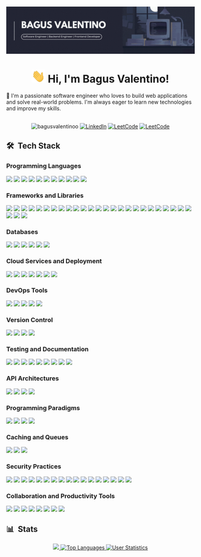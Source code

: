 ![Header Banner](https://raw.githubusercontent.com/bagusvalentinoo/bagusvalentinoo/main/assets/images/banner.gif)

<h1 align="center"><img src="https://raw.githubusercontent.com/bagusvalentinoo/bagusvalentinoo/main/assets/images/wave.gif" height="35px"> Hi, I'm Bagus Valentino!</h1>

<div align="left">
<p>🌟 I'm a passionate software engineer who loves to build web applications and solve real-world problems. I'm always eager to learn new technologies and improve my skills.</p>
<br />
</div>

<div align="center">
<img height="25px" src="https://komarev.com/ghpvc/?username=bagusvalentinoo&label=Profile%20views&color=0e75b6&style=flat" alt="bagusvalentinoo" />
<a href="https://www.linkedin.com/in/bagus-valentino/" target="_blank"><img src="https://img.shields.io/badge/LinkedIn-0A66C2?style=flat&logo=linkedin&logoColor=white" alt="LinkedIn"height="25px"></a>
<a href="https://leetcode.com/u/bagusvalentino/" target="_blank"><img src="https://img.shields.io/badge/-LeetCode-FFA116?style=flat&logo=LeetCode&logoColor=black" alt="LeetCode" height="25px"></a>
<a href="https://x.com/bagusvalentinoo" target="_blank"><img src="https://img.shields.io/badge/Twitter-000000?style=flat&logo=x&logoColor=white" alt="LeetCode" height="25px"></a>
</div>

## 🛠 &nbsp;Tech Stack

### Programming Languages

<p align="left">
  <img src="https://img.shields.io/badge/HTML5-E34F26?style=for-the-badge&logo=html5&logoColor=white" height="25px">
  <img src="https://img.shields.io/badge/CSS-239120?&style=for-the-badge&logo=css3&logoColor=white" height="25px">
  <img src="https://img.shields.io/badge/JavaScript-F7DF1E?style=for-the-badge&logo=javascript&logoColor=black" height="25px">
  <img src="https://img.shields.io/badge/typescript-%23007ACC.svg?style=for-the-badge&logo=typescript&logoColor=white" height="25px">
  <img src="https://img.shields.io/badge/php-%23777BB4.svg?style=for-the-badge&logo=php&logoColor=white" height="25px">
  <img src="https://img.shields.io/badge/Java-ED8B00?style=for-the-badge&logo=openjdk&logoColor=white" height="25px">
  <img src="https://img.shields.io/badge/C%2B%2B-00599C?style=for-the-badge&logo=c%2B%2B&logoColor=white" height="25px">
  <img src="https://img.shields.io/badge/c%23-%23239120.svg?style=for-the-badge&logo=c-sharp&logoColor=white" height="25px">
  <img src="https://img.shields.io/badge/Python-3776AB?style=for-the-badge&logo=python&logoColor=white" height="25px">
  <img src="https://img.shields.io/badge/Go-00ADD8?style=for-the-badge&logo=go&logoColor=white" height="25px">
  <img src="https://img.shields.io/badge/rust-%23000000.svg?style=for-the-badge&logo=rust&logoColor=white" height="25px">
</p>

### Frameworks and Libraries

<p align="left">
  <img src="https://img.shields.io/badge/Node.js-339933?style=flat&logo=node.js&logoColor=white" height="25px">
  <img src="https://img.shields.io/badge/Bun-%23000000.svg?style=for-the-badge&logo=bun&logoColor=white" height="25px">
  <img src="https://img.shields.io/badge/jquery-%230769AD.svg?style=for-the-badge&logo=jquery&logoColor=white" height="25px">
  <img src="https://img.shields.io/badge/express.js-%23404d59.svg?style=for-the-badge&logo=express&logoColor=%2361DAFB" height="25px">
  <img src="https://img.shields.io/badge/hono.js-%23000000.svg?style=for-the-badge&logo=hono&logoColor=white" height="25px">
  <img src="https://img.shields.io/badge/Laravel-FF2D20?style=for-the-badge&logo=laravel&logoColor=white" height="25px">
  <img src="https://img.shields.io/badge/Gin-%2300ADD8.svg?style=for-the-badge&logo=gin&logoColor=white" height="25px">
  <img src="https://img.shields.io/badge/react-%2320232a.svg?style=for-the-badge&logo=react&logoColor=%2361DAFB" height="25px">
  <img src="https://img.shields.io/badge/Next-black?style=for-the-badge&logo=next.js&logoColor=white" height="25px">
  <img src="https://img.shields.io/badge/Vue.js-4FC08D?style=flat&logo=vue.js&logoColor=white" height="25px">
  <img src="https://img.shields.io/badge/Nuxt.js-00C58E?style=flat&logo=nuxt.js&logoColor=white" height="25px">
  <img src="https://img.shields.io/badge/tailwindcss-%2338B2AC.svg?style=for-the-badge&logo=tailwind-css&logoColor=white" height="25px">
  <img src="https://img.shields.io/badge/Bootstrap-563D7C?style=for-the-badge&logo=bootstrap&logoColor=white" height="25px">
  <img src="https://img.shields.io/badge/Sass-CC6699?style=for-the-badge&logo=sass&logoColor=white" height="25px">
  <img src="https://img.shields.io/badge/shadcn%20ui-000000?style=for-the-badge&logo=shadcn&logoColor=white" height="25px">
  <img src="https://img.shields.io/badge/nuxt%20ui-000000?style=for-the-badge&logo=nuxt&logoColor=white" height="25px">
  <img src="https://img.shields.io/badge/redux-%23764ABC.svg?style=for-the-badge&logo=redux&logoColor=white" height="25px">
  <img src="https://img.shields.io/badge/zustand-%23007ACC.svg?style=for-the-badge&logo=zustand&logoColor=white" height="25px">
  <img src="https://img.shields.io/badge/pinia-%23FFC107.svg?style=for-the-badge&logo=pinia&logoColor=black" height="25px">
  <img src="https://img.shields.io/badge/react%20query-%23FF4154.svg?style=for-the-badge&logo=reactquery&logoColor=white" height="25px">
  <img src="https://img.shields.io/badge/nextauth.js-%23000000.svg?style=for-the-badge&logo=nextauth&logoColor=white" height="25px">
  <img src="https://img.shields.io/badge/better%20auth-%2300C4CC.svg?style=for-the-badge&logo=betterauth&logoColor=white" height="25px">
  <img src="https://img.shields.io/badge/zod-%2300ADD8.svg?style=for-the-badge&logo=zod&logoColor=white" height="25px">
  <img src="https://img.shields.io/badge/gorm-%2300C58E.svg?style=for-the-badge&logo=gorm&logoColor=white" height="25px">
  <img src="https://img.shields.io/badge/sequelize%20orm-%23E10098.svg?style=for-the-badge&logo=sequelize&logoColor=white" height="25px">
  <img src="https://img.shields.io/badge/prisma%20orm-%230089B2.svg?style=for-the-badge&logo=prisma&logoColor=white" height="25px">
  <img src="https://img.shields.io/badge/drizzle%20orm-%2300BCD4.svg?style=for-the-badge&logo=drizzle&logoColor=white" height="25px">
  <img src="https://img.shields.io/badge/typeorm-%23FF5722.svg?style=for-the-badge&logo=typeorm&logoColor=white" height="25px">
</p>

### Databases

<p align="left">
  <img src="https://img.shields.io/badge/MySQL-4479A1?style=flat&logo=mysql&logoColor=white" height="25px">
  <img src="https://img.shields.io/badge/PostgreSQL-316192?style=flat&logo=postgresql&logoColor=white" height="25px">
  <img src="https://img.shields.io/badge/MongoDB-47A248?style=flat&logo=mongodb&logoColor=white" height="25px">
  <img src="https://img.shields.io/badge/Neon%20Postgres-316192?style=flat&logo=neonpostgres&logoColor=white" height="25px">
  <img src="https://img.shields.io/badge/Vercel%20Postgres-000000?style=flat&logo=vercelpostgres&logoColor=white" height="25px">
  <img src="https://img.shields.io/badge/Prisma%20Postgres-316192?style=flat&logo=prismapostgres&logoColor=white" height="25px">
</p>

### Cloud Services and Deployment

<p align="left">
  <img src="https://img.shields.io/badge/AWS%20S3-569A31?style=flat&logo=amazons3&logoColor=white" height="25px">
  <img src="https://img.shields.io/badge/Firebase%20Storage-FFCA28?style=flat&logo=firebase&logoColor=white" height="25px">
  <img src="https://img.shields.io/badge/Firebase%20Cloud%20Messaging-FFCA28?style=flat&logo=firebase&logoColor=white" height="25px">
  <img src="https://img.shields.io/badge/Cloudinary-0170FE?style=flat&logo=cloudinary&logoColor=white" height="25px">
  <img src="https://img.shields.io/badge/Heroku-430098?style=flat&logo=heroku&logoColor=white" height="25px">
  <img src="https://img.shields.io/badge/Vercel-000000?style=flat&logo=vercel&logoColor=white" height="25px">
  <img src="https://img.shields.io/badge/Render-000000?style=flat&logo=render&logoColor=white" height="25px">
</p>

### DevOps Tools

<p align="left">
  <img src="https://img.shields.io/badge/Docker-2496ED?style=flat&logo=docker&logoColor=white" height="25px">
  <img src="https://img.shields.io/badge/Kubernetes-326CE5?style=flat&logo=kubernetes&logoColor=white" height="25px">
  <img src="https://img.shields.io/badge/Jenkins-D24939?style=flat&logo=jenkins&logoColor=white" height="25px">
  <img src="https://img.shields.io/badge/GitHub%20Actions-2088FF?style=flat&logo=githubactions&logoColor=white" height="25px">
  <img src="https://img.shields.io/badge/CircleCI-343434?style=flat&logo=circleci&logoColor=white" height="25px">
</p>

### Version Control

<p align="left">
  <img src="https://img.shields.io/badge/Git-F05032?style=flat&logo=git&logoColor=white" height="25px">
  <img src="https://img.shields.io/badge/GitHub-181717?style=flat&logo=github&logoColor=white" height="25px">
  <img src="https://img.shields.io/badge/GitLab-FCA121?style=flat&logo=gitlab&logoColor=white" height="25px">
  <img src="https://img.shields.io/badge/Bitbucket-0052CC?style=flat&logo=bitbucket&logoColor=white" height="25px">
</p>

### Testing and Documentation

<p align="left">
  <img src="https://img.shields.io/badge/Jest-C21325?style=flat&logo=jest&logoColor=white" height="25px">
  <img src="https://img.shields.io/badge/Mocha-8D6748?style=flat&logo=mocha&logoColor=white" height="25px">
  <img src="https://img.shields.io/badge/SuperTest-4CAF50?style=flat&logo=supertest&logoColor=white" height="25px">
  <img src="https://img.shields.io/badge/Unit%20Testing-2196F3?style=flat&logo=unittesting&logoColor=white" height="25px">
  <img src="https://img.shields.io/badge/Integration%20Testing-FFC107?style=flat&logo=integrationtesting&logoColor=white" height="25px">
  <img src="https://img.shields.io/badge/End%20to%20End%20Testing-FF5722?style=flat&logo=endtoendtesting&logoColor=white" height="25px">
  <img src="https://img.shields.io/badge/Swagger-85EA2D?style=flat&logo=swagger&logoColor=black" height="25px">
  <img src="https://img.shields.io/badge/OpenAPI-6BA539?style=flat&logo=openapiinitiative&logoColor=white" height="25px">
  <img src="https://img.shields.io/badge/Postman-FF6C37?style=flat&logo=postman&logoColor=white" height="25px">
</p>

### API Architectures

<p align="left">
  <img src="https://img.shields.io/badge/REST-000000?style=flat&logo=rest&logoColor=white" height="25px">
  <img src="https://img.shields.io/badge/GraphQL-E10098?style=flat&logo=graphql&logoColor=white" height="25px">
  <img src="https://img.shields.io/badge/socket.io-010101?style=flat&logo=socket.io&logoColor=white" height="25px">
  <img src="https://img.shields.io/badge/Microservices%20Architecture-2196F3?style=flat&logo=microservices&logoColor=white" height="25px">
</p>

### Programming Paradigms

<p align="left">
    <img src="https://img.shields.io/badge/Functional%20Programming-4CAF50?style=flat&logo=functionalprogramming&logoColor=white" height="25px">
    <img src="https://img.shields.io/badge/Object%20Oriented%20Programming-2196F3?style=flat&logo=oop&logoColor=white" height="25px">
    <img src="https://img.shields.io/badge/Procedural%20Programming-FFC107?style=flat&logo=proceduralprogramming&logoColor=white" height="25px">
    <img src="https://img.shields.io/badge/Imperative%20Programming-FF5722?style=flat&logo=imperativeprogramming&logoColor=white" height="25px">
</p>

### Caching and Queues

<p align="left">
<img src="https://img.shields.io/badge/Cache%20Management-4CAF50?style=flat&logo=cachemanagement&logoColor=white" height="25px">
<img src="https://img.shields.io/badge/Queue%20Processing-2196F3?style=flat&logo=queueprocessing&logoColor=white" height="25px">
<img src="https://img.shields.io/badge/Redis-DC382D?style=flat&logo=redis&logoColor=white" height="25px">
</p>

### Security Practices

<p align="left">
    <img src="https://img.shields.io/badge/JWT-4CAF50?style=flat&logo=jwt&logoColor=white" height="25px">
    <img src="https://img.shields.io/badge/Bearer%20Token-2196F3?style=flat&logo=bearertoken&logoColor=white" height="25px">
    <img src="https://img.shields.io/badge/Oauth2-FFC107?style=flat&logo=oauth2&logoColor=white" height="25px">
    <img src="https://img.shields.io/badge/Authorization-FF5722?style=flat&logo=authorization&logoColor=white" height="25px">
    <img src="https://img.shields.io/badge/Authentication-9C27B0?style=flat&logo=authentication&logoColor=white" height="25px">
    <img src="https://img.shields.io/badge/Encryption-607D8B?style=flat&logo=encryption&logoColor=white" height="25px">
    <img src="https://img.shields.io/badge/Hashing-795548?style=flat&logo=hashing&logoColor=white" height="25px">
    <img src="https://img.shields.io/badge/Salting-3F51B5?style=flat&logo=salting&logoColor=white" height="25px">
    <img src="https://img.shields.io/badge/CSRF-009688?style=flat&logo=csrf&logoColor=white" height="25px">
    <img src="https://img.shields.io/badge/XSS-8BC34A?style=flat&logo=xss&logoColor=white" height="25px">
    <img src="https://img.shields.io/badge/CORS-FF9800?style=flat&logo=cors&logoColor=white" height="25px">
    <img src="https://img.shields.io/badge/CSP-00BCD4?style=flat&logo=csp&logoColor=white" height="25px">
    <img src="https://img.shields.io/badge/HSTS-673AB7?style=flat&logo=hsts&logoColor=white" height="25px">
    <img src="https://img.shields.io/badge/HPKP-E91E63?style=flat&logo=hpkp&logoColor=white" height="25px">
    <img src="https://img.shields.io/badge/OWASP-607D8B?style=flat&logo=owasp&logoColor=white" height="25px">
    <img src="https://img.shields.io/badge/Security%20Headers-4CAF50?style=flat&logo=securityheaders&logoColor=white" height="25px">
    <img src="https://img.shields.io/badge/Security%20Practices-FF5722?style=flat&logo=securitypractices&logoColor=white" height="25px">
</p>

### Collaboration and Productivity Tools

<p align="left">
  <img src="https://img.shields.io/badge/Slack-4A154B?style=flat&logo=slack&logoColor=white" height="25px">
  <img src="https://img.shields.io/badge/Notion-000000?style=flat&logo=notion&logoColor=white" height="25px">
  <img src="https://img.shields.io/badge/Trello-0052CC?style=flat&logo=trello&logoColor=white" height="25px">
  <img src="https://img.shields.io/badge/Jira-0052CC?style=flat&logo=jira&logoColor=white" height="25px">
  <img src="https://img.shields.io/badge/Canva-00C4CC?style=flat&logo=canva&logoColor=white" height="25px">
  <img src="https://img.shields.io/badge/Figma-F24E1E?style=flat&logo=figma&logoColor=white" height="25px">
 <img src="https://img.shields.io/badge/V0Dev-000000?style=flat&logo=v0dev&logoColor=white" height="25px">
 <img src="https://img.shields.io/badge/Other%20AI%20Tools%20For%20Productivity-4CAF50?style=flat&logo=otheraitools&logoColor=white" height="25px">
</p>

## 📊 &nbsp;Stats

<p align="center">
    <a href="https://github.com/bagusvalentinoo/bagusvalentinoo">
        <img src="https://github-profile-trophy.vercel.app/?username=bagusvalentinoo&column=-1&theme=juicyfresh" />
    </a>
    <a href="https://github.com/bagusvalentinoo" align="left">
        <img src="https://github-readme-stats.vercel.app/api/top-langs/?username=bagusvalentinoo&amp;langs_count=10&amp;title_color=0891b2&amp;text_color=ffffff&amp;icon_color=0891b2&amp;bg_color=1c1917&amp;hide_border=true&amp;locale=en&amp;layout=compact&exclude_repo=Customer-Review-ML-Case,Artificial-Neural-Network" alt="Top Languages" />
    </a>
    <a href="https://github.com/bagusvalentinoo" align="right">
        <img src="https://github-readme-stats-sigma-five.vercel.app/api?username=bagusvalentinoo&title_color=0891b2&text_color=ffffff&icon_color=0891b2&bg_color=1c1917&hide_border=true&count_private=true&include_all_commits=true" alt="User Statistics" />
    </a>
</p>
